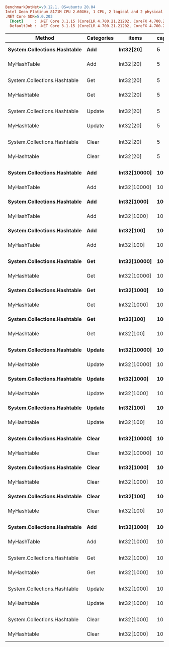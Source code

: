 ``` ini

BenchmarkDotNet=v0.12.1, OS=ubuntu 20.04
Intel Xeon Platinum 8171M CPU 2.60GHz, 1 CPU, 2 logical and 2 physical cores
.NET Core SDK=5.0.203
  [Host]     : .NET Core 3.1.15 (CoreCLR 4.700.21.21202, CoreFX 4.700.21.21402), X64 RyuJIT
  DefaultJob : .NET Core 3.1.15 (CoreCLR 4.700.21.21202, CoreFX 4.700.21.21402), X64 RyuJIT


```
|                       Method | Categories |        items | capacity |         Mean |       Error |      StdDev |       Median | Ratio | RatioSD |    Gen 0 |    Gen 1 |    Gen 2 |  Allocated |
|----------------------------- |----------- |------------- |--------- |-------------:|------------:|------------:|-------------:|------:|--------:|---------:|---------:|---------:|-----------:|
| **System.Collections.Hashtable** |        **Add** |    **Int32[20]** |        **5** |     **5.805 μs** |   **0.0137 μs** |   **0.0129 μs** |     **5.804 μs** |  **1.00** |    **0.00** |   **0.1755** |        **-** |        **-** |    **3.29 KB** |
|                  MyHashTable |        Add |    Int32[20] |        5 |     4.989 μs |   0.0135 μs |   0.0126 μs |     4.987 μs |  0.86 |    0.00 |   0.1450 |        - |        - |     2.7 KB |
|                              |            |              |          |              |             |             |              |       |         |          |          |          |            |
| System.Collections.Hashtable |        Get |    Int32[20] |        5 |     8.057 μs |   0.0203 μs |   0.0190 μs |     8.062 μs |  1.00 |    0.00 |   0.2136 |        - |        - |    3.91 KB |
|                  MyHashtable |        Get |    Int32[20] |        5 |     7.350 μs |   0.0107 μs |   0.0101 μs |     7.354 μs |  0.91 |    0.00 |   0.1755 |        - |        - |    3.33 KB |
|                              |            |              |          |              |             |             |              |       |         |          |          |          |            |
| System.Collections.Hashtable |     Update |    Int32[20] |        5 |     8.355 μs |   0.0131 μs |   0.0122 μs |     8.356 μs |  1.00 |    0.00 |   0.2136 |        - |        - |    4.15 KB |
|                  MyHashtable |     Update |    Int32[20] |        5 |     7.308 μs |   0.0076 μs |   0.0071 μs |     7.309 μs |  0.87 |    0.00 |   0.1755 |        - |        - |    3.33 KB |
|                              |            |              |          |              |             |             |              |       |         |          |          |          |            |
| System.Collections.Hashtable |      Clear |    Int32[20] |        5 |     5.715 μs |   0.0142 μs |   0.0125 μs |     5.717 μs |  1.00 |    0.00 |   0.1755 |        - |        - |    3.29 KB |
|                  MyHashtable |      Clear |    Int32[20] |        5 |     5.033 μs |   0.0211 μs |   0.0197 μs |     5.032 μs |  0.88 |    0.00 |   0.1526 |        - |        - |     2.8 KB |
|                              |            |              |          |              |             |             |              |       |         |          |          |          |            |
| **System.Collections.Hashtable** |        **Add** | **Int32[10000]** |      **100** | **3,982.619 μs** |  **32.9238 μs** |  **30.7969 μs** | **3,984.193 μs** | **1.000** |    **0.00** | **148.4375** | **148.4375** | **148.4375** | **1512.33 KB** |
|                  MyHashTable |        Add | Int32[10000] |      100 | 8,457.682 μs |   6.4264 μs |   6.0112 μs | 8,456.285 μs | 2.124 |    0.02 |  78.1250 |  31.2500 |        - | 1607.71 KB |
| **System.Collections.Hashtable** |        **Add** |  **Int32[1000]** |      **100** |   **327.412 μs** |   **6.2303 μs** |   **6.1190 μs** |   **327.656 μs** | **0.082** |    **0.00** |   **8.3008** |   **1.9531** |        **-** |  **153.46 KB** |
|                  MyHashTable |        Add |  Int32[1000] |      100 |   387.829 μs |   4.2383 μs |   3.9645 μs |   387.466 μs | 0.097 |    0.00 |   8.7891 |   1.9531 |        - |  168.34 KB |
| **System.Collections.Hashtable** |        **Add** |   **Int32[100]** |      **100** |    **24.572 μs** |   **0.0480 μs** |   **0.0426 μs** |    **24.572 μs** | **0.006** |    **0.00** |   **0.6714** |        **-** |        **-** |   **12.51 KB** |
|                  MyHashTable |        Add |   Int32[100] |      100 |    23.172 μs |   0.0322 μs |   0.0285 μs |    23.181 μs | 0.006 |    0.00 |   0.5798 |        - |        - |      11 KB |
|                              |            |              |          |              |             |             |              |       |         |          |          |          |            |
| **System.Collections.Hashtable** |        **Get** | **Int32[10000]** |      **100** | **3,994.763 μs** |  **14.5229 μs** |  **12.8742 μs** | **3,995.509 μs** | **1.000** |    **0.00** | **148.4375** | **148.4375** | **148.4375** | **1512.98 KB** |
|                  MyHashtable |        Get | Int32[10000] |      100 | 8,503.614 μs |   6.2550 μs |   5.5449 μs | 8,502.692 μs | 2.129 |    0.01 |  78.1250 |  31.2500 |        - | 1608.42 KB |
| **System.Collections.Hashtable** |        **Get** |  **Int32[1000]** |      **100** |   **318.269 μs** |   **6.2477 μs** |   **6.9443 μs** |   **313.560 μs** | **0.080** |    **0.00** |   **8.3008** |   **1.9531** |        **-** |  **154.09 KB** |
|                  MyHashtable |        Get |  Int32[1000] |      100 |   376.682 μs |   1.1227 μs |   1.0501 μs |   376.727 μs | 0.094 |    0.00 |   8.7891 |   1.9531 |        - |  168.96 KB |
| **System.Collections.Hashtable** |        **Get** |   **Int32[100]** |      **100** |    **27.095 μs** |   **0.0671 μs** |   **0.0560 μs** |    **27.093 μs** | **0.007** |    **0.00** |   **0.7019** |        **-** |        **-** |   **13.13 KB** |
|                  MyHashtable |        Get |   Int32[100] |      100 |    24.853 μs |   0.0289 μs |   0.0270 μs |    24.854 μs | 0.006 |    0.00 |   0.6104 |        - |        - |   11.63 KB |
|                              |            |              |          |              |             |             |              |       |         |          |          |          |            |
| **System.Collections.Hashtable** |     **Update** | **Int32[10000]** |      **100** | **3,960.218 μs** |  **26.4426 μs** |  **24.7344 μs** | **3,957.754 μs** | **1.000** |    **0.00** | **148.4375** | **148.4375** | **148.4375** | **1513.18 KB** |
|                  MyHashtable |     Update | Int32[10000] |      100 | 8,388.990 μs |   6.9532 μs |   6.5040 μs | 8,389.889 μs | 2.118 |    0.01 |  78.1250 |  31.2500 |        - | 1608.33 KB |
| **System.Collections.Hashtable** |     **Update** |  **Int32[1000]** |      **100** |   **311.585 μs** |   **1.1377 μs** |   **1.0642 μs** |   **311.390 μs** | **0.079** |    **0.00** |   **8.3008** |   **1.9531** |        **-** |  **154.32 KB** |
|                  MyHashtable |     Update |  Int32[1000] |      100 |   374.339 μs |   0.7993 μs |   0.7477 μs |   374.404 μs | 0.095 |    0.00 |   8.7891 |   1.9531 |        - |  168.96 KB |
| **System.Collections.Hashtable** |     **Update** |   **Int32[100]** |      **100** |    **28.583 μs** |   **0.0681 μs** |   **0.0604 μs** |    **28.594 μs** | **0.007** |    **0.00** |   **0.7019** |        **-** |        **-** |   **13.37 KB** |
|                  MyHashtable |     Update |   Int32[100] |      100 |    24.113 μs |   0.0385 μs |   0.0360 μs |    24.118 μs | 0.006 |    0.00 |   0.6104 |        - |        - |   11.63 KB |
|                              |            |              |          |              |             |             |              |       |         |          |          |          |            |
| **System.Collections.Hashtable** |      **Clear** | **Int32[10000]** |      **100** | **4,255.062 μs** |  **75.4306 μs** |  **70.5579 μs** | **4,259.144 μs** | **1.000** |    **0.00** | **148.4375** | **148.4375** | **148.4375** | **1512.35 KB** |
|                  MyHashtable |      Clear | Int32[10000] |      100 | 8,729.037 μs | 115.4847 μs | 102.3742 μs | 8,716.647 μs | 2.050 |    0.05 |  78.1250 |  15.6250 |        - | 1657.74 KB |
| **System.Collections.Hashtable** |      **Clear** |  **Int32[1000]** |      **100** |   **313.294 μs** |   **0.7059 μs** |   **0.6603 μs** |   **313.310 μs** | **0.074** |    **0.00** |   **8.3008** |   **1.4648** |        **-** |  **153.46 KB** |
|                  MyHashtable |      Clear |  Int32[1000] |      100 |   374.316 μs |   1.1030 μs |   1.0317 μs |   374.384 μs | 0.088 |    0.00 |   9.2773 |   1.4648 |        - |  174.61 KB |
| **System.Collections.Hashtable** |      **Clear** |   **Int32[100]** |      **100** |    **25.537 μs** |   **0.0897 μs** |   **0.0795 μs** |    **25.557 μs** | **0.006** |    **0.00** |   **0.6714** |        **-** |        **-** |   **12.51 KB** |
|                  MyHashtable |      Clear |   Int32[100] |      100 |    22.352 μs |   0.0367 μs |   0.0344 μs |    22.337 μs | 0.005 |    0.00 |   0.6409 |        - |        - |    11.8 KB |
|                              |            |              |          |              |             |             |              |       |         |          |          |          |            |
| **System.Collections.Hashtable** |        **Add** |  **Int32[1000]** |     **1000** |   **263.088 μs** |   **1.0588 μs** |   **0.8842 μs** |   **263.267 μs** |  **1.00** |    **0.00** |   **6.3477** |   **1.4648** |        **-** |  **123.46 KB** |
|                  MyHashTable |        Add |  Int32[1000] |     1000 |   326.624 μs |   0.5466 μs |   0.4846 μs |   326.678 μs |  1.24 |    0.00 |   5.8594 |   0.9766 |        - |  109.44 KB |
|                              |            |              |          |              |             |             |              |       |         |          |          |          |            |
| System.Collections.Hashtable |        Get |  Int32[1000] |     1000 |   267.107 μs |   0.9720 μs |   0.9092 μs |   266.928 μs |  1.00 |    0.00 |   6.3477 |   1.4648 |        - |  124.09 KB |
|                  MyHashtable |        Get |  Int32[1000] |     1000 |   326.333 μs |   0.4655 μs |   0.4354 μs |   326.426 μs |  1.22 |    0.00 |   5.8594 |   0.9766 |        - |  110.06 KB |
|                              |            |              |          |              |             |             |              |       |         |          |          |          |            |
| System.Collections.Hashtable |     Update |  Int32[1000] |     1000 |   265.120 μs |   0.9709 μs |   0.9081 μs |   265.188 μs |  1.00 |    0.00 |   6.3477 |   1.4648 |        - |  124.32 KB |
|                  MyHashtable |     Update |  Int32[1000] |     1000 |   330.283 μs |   0.8487 μs |   0.7939 μs |   330.413 μs |  1.25 |    0.00 |   5.8594 |   0.9766 |        - |  110.06 KB |
|                              |            |              |          |              |             |             |              |       |         |          |          |          |            |
| System.Collections.Hashtable |      Clear |  Int32[1000] |     1000 |   261.620 μs |   0.8647 μs |   0.8088 μs |   261.742 μs |  1.00 |    0.00 |   6.3477 |   0.9766 |        - |  123.46 KB |
|                  MyHashtable |      Clear |  Int32[1000] |     1000 |   325.640 μs |   0.4397 μs |   0.3898 μs |   325.675 μs |  1.24 |    0.00 |   6.3477 |   1.4648 |        - |  117.28 KB |
